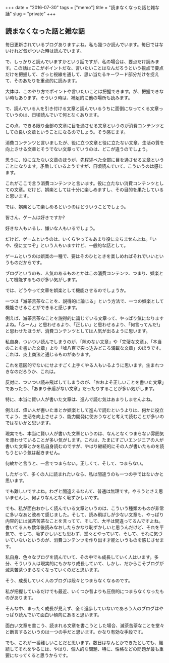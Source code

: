 +++
date = "2016-07-30"
tags =  ["memo"]
title = "読まなくなった話と雑な話"
slug = "private"
+++

## 読まなくなった話と雑な話

毎日更新されているブログありますよね。私も幾つか読んでいます。毎日ではないけれど気がついた時は読んでいます。

で、しっかりと読んでいますかという話ですが、私の場合は、要点だけ読みます。この話はここがポイントだな、言いたいことはなんだろうという視点で要点だけを把握して、ざっと視線を通して、思い当たるキーワード部分だけを捉えて、そのあたりを重点的に読みます。

大体は、このやり方でポイントや言いたいことは把握できます。が、把握できない時もあります。そういう時は、補足的に他の場所も読みます。

で、読んでいる人を引き付ける文章と読んでいるうちに面倒になってくる文章っていうのは、日頃読んでいて何となくあります。

この点、できる限り全部の文章に目を通させる文章というのが消費コンテンツとしての良い文章ということになるのでしょう。そう感じます。

消費コンテンツと言いましたが、役に立つ文章と役に立たない文章、生活の質を向上させる文章とそうでない文章っていうのは、どこが違うのでしょう。

思うに、役に立たない文章のほうが、先程述べた全部に目を通させる文章ということになります。矛盾しているようですが、日頃読んでいて、こういうのは感じます。

これがここで言う消費コンテンツと言います。役に立たない消費コンテンツとしての文章。だけど、娯楽としては十分に楽しめますし、その目的を果たしていると思います。

では、娯楽として楽しめるというのはどういうことでしょう。

皆さん、ゲームは好きですか?

好きな人もいるし、嫌いな人もいるでしょう。

だけど、ゲームというのは、いくらやってもあまり役に立ちませんよね。「いや、役に立つぞ」という人もいますけど、一般的な話として。

ゲームというのは娯楽の一種で、要はそのひとときを楽しめればそれでいいというものだからです。

ブログというのも、人気のあるものとかはこの消費コンテンツ、つまり、娯楽として機能するものが多い気がします。

では、どうやって文章を娯楽として機能させるのでしょうか。

一つは「滅茶苦茶なことを、説得的に論じる」という方法で、一つの娯楽として機能させることができると感じます。

例えば、滅茶苦茶なことを説得的に論じている文章って、やっぱり気になりますよね。「ふーん」と思わせるより、「正しい」と思わせるより、「何言ってんだ!」と思わせたほうが、消費コンテンツとしては人気が出るように思います。

私自身、ついつい読んでしまうのが、「隙のない文章」や「完璧な文章」、「本当のことを書いた文章」より「嘘八百で突っ込みどころ満載な文章」のほうです。これは、炎上商法と通じるものがあります。

これを意図的でないにせよすごく上手くやる人もいるように思います。生まれつきなのだろうか、これは。

反対に、ついつい読み飛ばしてしまうのが、「おおよそ正しいことを書いた文章」であったり、「あまり矛盾がない文章」だったりすることが多い気がします。

特に、本当に賢い人が書いた文章は、進んで読む気はあまりしませんよね。

例えば、偉い人が書いた本とか娯楽として進んで読むというよりは、何かに役立てよう、生活を向上させよう、能力開発に使おうなどと考えて読むことが多いのではないかと思います。

現実でも、本当に賢い人が書いた文章というのは、なんとなくつまらない雰囲気を漂わせていることが多い気がします。これは、たまにすごいエンジニアの人が書いた文章とかを私自身読むのですが、やはり継続的にその人が書いたものを読もうという気は起きません。

何故かと言うと、一言でつまらない。正しくて、そして、つまらない。

したがって、多くの人に読まれたいなら、私は間違うのも一つの手ではないかと思います。

でも難しいですよね。わざと間違えるなんて、普通は無理です。やろうとさえ思いませんし、何よりなんとなく恥ずかしいです。

でも、私が面白おかしく読んでいる文章というのは、こういう種類のものが非常に多いなあと改めて感じました。そして、読み飛ばしが少ない文章も、やっぱり内容的には滅茶苦茶なことを言ってて、そして、大半は間違ってるんですよね。書いてる人も数年後読みなおしたらかなり恥ずかしいと思うんだけど、それを平気で、そして、恥ずかしいとも思わず、堂々とやっていて、そして、それに気づいていないというのが、消費コンテンツを作り出す才能というものを感じさせます。

私自身、色々なブログを読んでいて、その中でも成長していく人はいます。多分、そういう人は現実的にもかなり成長していて、しかし、だからこそブログが滅茶苦茶つまらなくなっていくのだと思います。

そう、成長していく人のブログは段々とつまらなくなるのです。

私が把握しているだけでも最近、いくつか昔よりも圧倒的につまらなくなったものがあります。

そんな中、まったく成長が見えず、全く進歩していないであろう人のブログはやっぱり読んでいて面白い傾向にあると思います。

面白い文章を書こう、読まれる文章を書こうとした場合、滅茶苦茶なことを堂々と断言するというのは一つの手だと思います。かなり有効な手段です。

でも、これが一番難しいことだと思います。数日はなんとかできたとしても、継続してそれをやるには、やはり、個人的な問題、特に、性格などの問題が最も重要になってくると思うからです。
